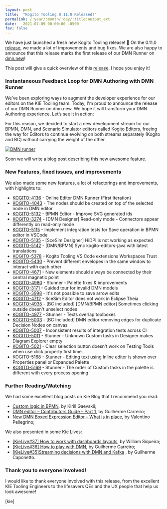 ```yaml
---
layout: post
title:  "Kogito Tooling 0.11.0 Released!"
permalink: /:year/:month/:day/:title:output_ext
date:   2021-07-09 00:00:00 -0500
fav: false
---
```


We have just launched a fresh new Kogito Tooling release! 🎉 On the 0.11.0 [release](https://github.com/kiegroup/kogito-tooling/releases/tag/0.11.0), we made a lot of improvements and bug fixes. We are also happy to announce that this release marks the first release of our DMN Runner on [dmn.new](https://dmn.new/)!

This post will give a quick overview of this [release](https://github.com/kiegroup/kogito-tooling/releases/tag/0.11.0). I hope you enjoy it!

### Instantaneous Feedback Loop for DMN Authoring with DMN Runner

We’ve been exploring ways to augment the developer experience for our editors on the KIE Tooling team. Today, I'm proud to announce the release of our DMN Runner on dmn.new. We hope it will transform your DMN Authoring experience. Let’s see it in action:

For this reason, we decided to start a new development stream for our BPMN, DMN, and Scenario Simulator editors called [Kogito Editors](https://github.com/kiegroup/kogito-editors-java/), freeing the way for Editors to continue evolving on both streams separately (Kogito and BC) without carrying the weight of the other.

[![DMN runner](/assets/2021/runner32.gif "DMN Runner")](/assets/2021/runner32.gif)

Soon we will write a blog post describing this new awesome feature.

### New Features, fixed issues, and improvements

We also made some new features, a  lot of refactorings and improvements, with highlights to:

* [KOGITO-4136](https://issues.redhat.com/browse/KOGITO-4136) - Online Editor DMN Runner (First Iteration)
* [KOGITO-4043](https://issues.redhat.com/browse/KOGITO-4043) - The nodes should be created on top of the selected node in DMN editor
* [KOGITO-5132](https://issues.redhat.com/browse/KOGITO-5132)  - BPMN Editor - Improve SVG generated ids
* [KOGITO-3274](https://issues.redhat.com/browse/KOGITO-3274) - [DMN Designer] Read-only mode - Connectors appear differently on read-only mode
* [KOGITO-5115](https://issues.redhat.com/browse/KOGITO-5115) - Implement integration tests for Save operation in BPMN editor in VSCode
* [KOGITO-5135](https://issues.redhat.com/browse/KOGITO-5135) - [SceSim Designer] HiDPI is not working as expected
* [KOGITO-5142](https://issues.redhat.com/browse/KOGITO-5142) - [DMN/BPMN] Sync kogito-editors-java with latest translations
* [KOGITO-5378](https://issues.redhat.com/browse/KOGITO-5378) - Kogito Tooling VS Code extensions Workspaces Trust
* [KOGITO-5430](https://issues.redhat.com/browse/KOGITO-5430) - Prevent different envelopes in the same window to interact with each other
* [KOGITO-4671](https://issues.redhat.com/browse/KOGITO-4671) - New elements should always be connected by their central magnetic point
* [KOGITO-4980](https://issues.redhat.com/browse/KOGITO-4980) - Stunner - Palette fixes & improvements
* [KOGITO-3171](https://issues.redhat.com/browse/KOGITO-3171)  - Guided tour for invalid DMN models
* [KOGITO-3998](https://issues.redhat.com/browse/KOGITO-3998)  - It's not possible to save arrow edits
* [KOGITO-4712](https://issues.redhat.com/browse/KOGITO-4712)  - SceSim Editor does not work in Eclipse Theia
* [KOGITO-4935](https://issues.redhat.com/browse/KOGITO-4935)  - [BC included] [DMN/BPMN editor] Sometimes clicking outside doesn't unselect nodes
* [KOGITO-4977](https://issues.redhat.com/browse/KOGITO-4977)  - Stunner - Texts overlap toolboxes
* [KOGITO-5003](https://issues.redhat.com/browse/KOGITO-5003)  - [BC Included] DMN editor removing edges for duplicate Decision Nodes on canvas
* [KOGITO-5007](https://issues.redhat.com/browse/KOGITO-5007)  - Inconsistent results of integration tests across CI
* [KOGITO-5011](https://issues.redhat.com/browse/KOGITO-5011)  - Stunner - Unknown Custom tasks in Designer makes Diagram Explorer empty
* [KOGITO-5021](https://issues.redhat.com/browse/KOGITO-5021)  - Clear selection button doesn't work on Testing Tools when use click property first time.
* [KOGITO-5168](https://issues.redhat.com/browse/KOGITO-5168)  - Stunner - Editing text using Inline editor is shown over Properties panel or Expanded Palette
* [KOGITO-5169](https://issues.redhat.com/browse/KOGITO-5169)  - Stunner - The order of Custom tasks in the palette is different with every process opening


### Further Reading/Watching

We had some excellent blog posts on Kie Blog that I recommend you read:

* [Custom logic in BPMN](https://blog.kie.org/2021/06/custom-logic-in-bpmn.html), by Kirill Gaevskii;
* [DMN editor – Contributors Guide – Part 1](https://blog.kie.org/2021/06/dmn-editor-contributors-guide-part-1.html), by Guilherme Carreiro;
* [New DMN Boxed Expression Editor – What is in place](https://blog.kie.org/2021/06/new-dmn-boxed-expression-editor-what-is-in-place.html), by Valentino Pellegrino;

We also presented in some Kie Lives:

* [[KieLive#37] How to work with dashboards layouts](https://www.youtube.com/watch?v=pj8or38w2eQ&ab_channel=KIE), by William Siqueira;
* [[KieLive#36] How to play with DMN](https://www.youtube.com/watch?v=HQHjrf3i91Q&t=2258s&ab_channel=KIE), by Guilherme Carreiro;
* [[KieLive#35]Streaming decisions with DMN and Kafka](https://www.youtube.com/watch?v=pgj4jmkAl5A&ab_channel=KIE) , by Guilherme Caponetto.

### Thank you to everyone involved!

I would like to thank everyone involved with this release, from the excellent KIE Tooling Engineers to the lifesavers QEs and the UX people that help us look awesome!


[kie]
